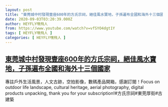 ```yaml
---
layout: post
title: "東莞城中村發現壹座600年的方氏宗祠，絕佳風水寶地，子孫遍布全國和海外十三個國家"
date: 2020-09-03T03:20:39.000Z
author: HEYFLY嘿飛人
from: https://www.youtube.com/watch?v=vfSYO4dgt1Y
tags: [ HEYFLY嘿飛人 ]
categories: [ HEYFLY嘿飛人 ]
---
```

<!--1599103239000-->
[東莞城中村發現壹座600年的方氏宗祠，絕佳風水寶地，子孫遍布全國和海外十三個國家](https://www.youtube.com/watch?v=vfSYO4dgt1Y)
------

<div>
專註戶外生活風景，人文古跡，空拍影像，數碼產品開箱，感謝訂閱！Focus on outdoor life landscape, cultural heritage, aerial photography, digital products unpacking, thank you for your subscription!#方氏宗祠#東莞厚街#古建築
</div>
